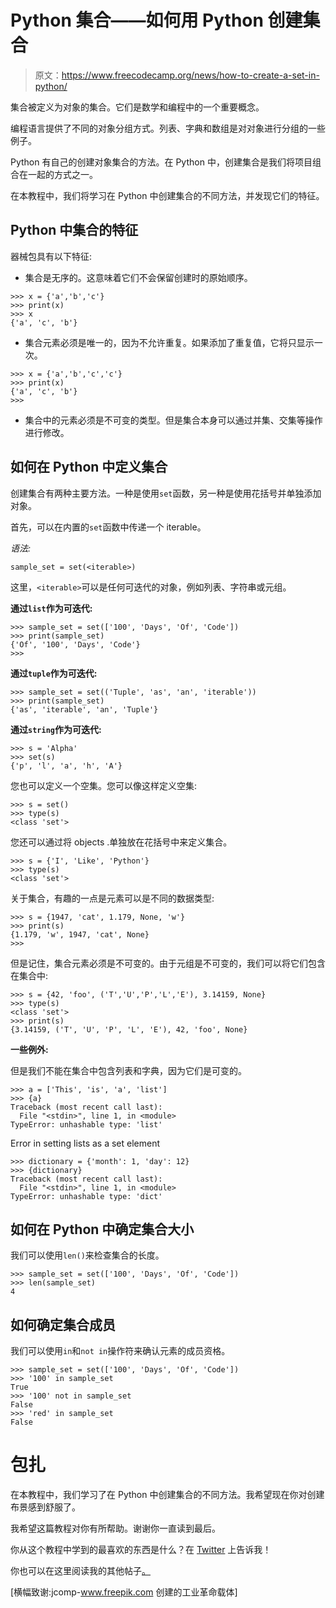 # Python 集合——如何用 Python 创建集合

> 原文：<https://www.freecodecamp.org/news/how-to-create-a-set-in-python/>

集合被定义为对象的集合。它们是数学和编程中的一个重要概念。

编程语言提供了不同的对象分组方式。列表、字典和数组是对对象进行分组的一些例子。

Python 有自己的创建对象集合的方法。在 Python 中，创建集合是我们将项目组合在一起的方式之一。

在本教程中，我们将学习在 Python 中创建集合的不同方法，并发现它们的特征。

## Python 中集合的特征

器械包具有以下特征:

*   集合是无序的。这意味着它们不会保留创建时的原始顺序。

```
>>> x = {'a','b','c'}
>>> print(x)
>>> x
{'a', 'c', 'b'} 
```

*   集合元素必须是唯一的，因为不允许重复。如果添加了重复值，它将只显示一次。

```
>>> x = {'a','b','c','c'}
>>> print(x)
{'a', 'c', 'b'}
>>> 
```

*   集合中的元素必须是不可变的类型。但是集合本身可以通过并集、交集等操作进行修改。

## 如何在 Python 中定义集合

创建集合有两种主要方法。一种是使用`set`函数，另一种是使用花括号并单独添加对象。

首先，可以在内置的`set`函数中传递一个 iterable。

*语法:*

```
sample_set = set(<iterable>)
```

这里，`<iterable>`可以是任何可迭代的对象，例如列表、字符串或元组。

**通过`list`作为可迭代:**

```
>>> sample_set = set(['100', 'Days', 'Of', 'Code'])
>>> print(sample_set)
{'Of', '100', 'Days', 'Code'}
>>>
```

**通过`tuple`作为可迭代:**

```
>>> sample_set = set(('Tuple', 'as', 'an', 'iterable'))
>>> print(sample_set)
{'as', 'iterable', 'an', 'Tuple'}
```

**通过`string`作为可迭代:**

```
>>> s = 'Alpha'
>>> set(s)
{'p', 'l', 'a', 'h', 'A'}
```

您也可以定义一个空集。您可以像这样定义空集:

```
>>> s = set()
>>> type(s)
<class 'set'>
```

您还可以通过将 objects .单独放在花括号中来定义集合。

```
>>> s = {'I', 'Like', 'Python'}
>>> type(s)
<class 'set'>
```

关于集合，有趣的一点是元素可以是不同的数据类型:

```
>>> s = {1947, 'cat', 1.179, None, 'w'}
>>> print(s)
{1.179, 'w', 1947, 'cat', None}
>>> 
```

但是记住，集合元素必须是不可变的。由于元组是不可变的，我们可以将它们包含在集合中:

```
>>> s = {42, 'foo', ('T','U','P','L','E'), 3.14159, None}
>>> type(s)
<class 'set'>
>>> print(s)
{3.14159, ('T', 'U', 'P', 'L', 'E'), 42, 'foo', None} 
```

**一些例外:**

但是我们不能在集合中包含列表和字典，因为它们是可变的。

```
>>> a = ['This', 'is', 'a', 'list']
>>> {a}
Traceback (most recent call last):
  File "<stdin>", line 1, in <module>
TypeError: unhashable type: 'list' 
```

Error in setting lists as a set element

```
>>> dictionary = {'month': 1, 'day': 12}
>>> {dictionary}
Traceback (most recent call last):
  File "<stdin>", line 1, in <module>
TypeError: unhashable type: 'dict' 
```

## 如何在 Python 中确定集合大小

我们可以使用`len()`来检查集合的长度。

```
>>> sample_set = set(['100', 'Days', 'Of', 'Code'])
>>> len(sample_set)
4
```

## 如何确定集合成员

我们可以使用`in`和`not in`操作符来确认元素的成员资格。

```
>>> sample_set = set(['100', 'Days', 'Of', 'Code'])
>>> '100' in sample_set
True
>>> '100' not in sample_set
False
>>> 'red' in sample_set
False
```

# 包扎

在本教程中，我们学习了在 Python 中创建集合的不同方法。我希望现在你对创建布景感到舒服了。

我希望这篇教程对你有所帮助。谢谢你一直读到最后。

你从这个教程中学到的最喜欢的东西是什么？在 [Twitter](https://twitter.com/hira_zaira) 上告诉我！

你也可以在这里阅读我的其他帖子[。](https://www.freecodecamp.org/news/author/zaira/)

[横幅致谢:jcomp-www.freepik.com 创建的工业革命载体]